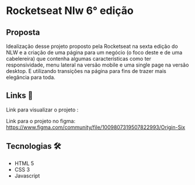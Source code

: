 <h1>Rocketseat Nlw 6° edição </h1>

<h2>Proposta</h2>
   <p>Idealização desse projeto proposto pela Rocketseat na sexta edição do NLW e a criação de uma página para um negócio (o foco deste e de uma cabelereira) que contenha algumas características como ter responsividade, menu lateral na versão mobile e uma single page na versão desktop. E utilizando transições na página para fins de trazer mais elegância para toda.</p>
      

<h2> Links 📎</h2>

  <span>Link para visualizar o projeto : <a target="_blank"></a></span>
  
  <span>Link para o projeto no figma: <a>https://www.figma.com/community/file/1009807319507822993/Origin-Six</a></span>
  
<h2> Tecnologias 🛠</h2>

<ul>
   <li>HTML 5</li>
   <li>CSS 3</li>
   <li>Javascript</li>
</ul>
